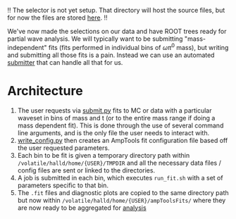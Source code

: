 :bangbang: The selector is not yet setup. That directory will host the source files, but for now the files are stored [here](./batch_scripts/). :bangbang:

We've now made the selections on our data and have ROOT trees ready for partial wave analysis. We will typically want to be submitting "mass-independent" fits (fits performed in individual bins of $\omega\pi^0$ mass), but writing and submitting all those fits is a pain. Instead we can use an automated [submitter](./batch_scripts/submit.py) that can handle all that for us. 

# Architecture
1. The user requests via [submit.py](./batch_scripts/submit.py) fits to MC or data with a particular waveset in bins of mass and t (or to the entire mass range if doing a mass dependent fit). This is done through the use of several command line arguments, and is the only file the user needs to interact with.
2. [write_config.py](./batch_scripts/write_config.py) then creates an AmpTools fit configuration file based off the user requested parameters. 
3. Each bin to be fit is given a temporary directory path within `/volatile/halld/home/{USER}/TMPDIR` and all the necessary data files / config files are sent or linked to the directories.
4. A job is submitted in each bin, which executes `run_fit.sh` with a set of parameters specific to that bin. 
5. The `.fit` files and diagnostic plots are copied to the same directory path but now within `/volatile/halld/home/{USER}/ampToolsFits/` where they are now ready to be aggregated for [analysis](../analysis/)
